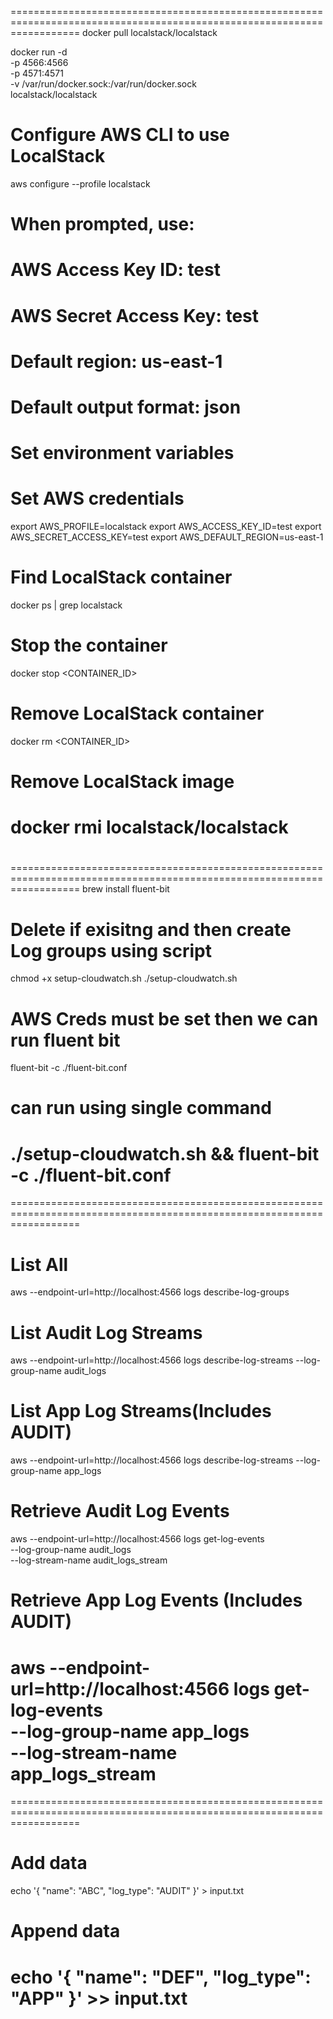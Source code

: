 <!-- Run LocalStack container -->
========================================================================================================================
docker pull localstack/localstack

docker run -d \
 -p 4566:4566 \
 -p 4571:4571 \
 -v /var/run/docker.sock:/var/run/docker.sock \
 localstack/localstack

# Configure AWS CLI to use LocalStack
aws configure --profile localstack

# When prompted, use:
# AWS Access Key ID: test
# AWS Secret Access Key: test
# Default region: us-east-1
# Default output format: json
# Set environment variables

# Set AWS credentials
export AWS_PROFILE=localstack
export AWS_ACCESS_KEY_ID=test
export AWS_SECRET_ACCESS_KEY=test
export AWS_DEFAULT_REGION=us-east-1

<!-- EXtra Information if needed -->
# Find LocalStack container
docker ps | grep localstack

# Stop the container
docker stop <CONTAINER_ID>

# Remove LocalStack container
docker rm <CONTAINER_ID>

# Remove LocalStack image
docker rmi localstack/localstack
========================================================================================================================

# <!-- Setup Fluentbit -->
========================================================================================================================
brew install fluent-bit

# Delete if exisitng and then create Log groups using script 
chmod +x setup-cloudwatch.sh
./setup-cloudwatch.sh

# AWS Creds must be set then we can run fluent bit

fluent-bit -c ./fluent-bit.conf

# can run using single command
./setup-cloudwatch.sh && fluent-bit -c ./fluent-bit.conf
========================================================================================================================

<!-- READ LOG GROUPS AND STREAMS -->
========================================================================================================================
# List All
aws --endpoint-url=http://localhost:4566 logs describe-log-groups

# List Audit Log Streams
aws --endpoint-url=http://localhost:4566 logs describe-log-streams --log-group-name audit_logs

# List App Log Streams(Includes AUDIT)
aws --endpoint-url=http://localhost:4566 logs describe-log-streams --log-group-name app_logs


# Retrieve Audit Log Events
aws --endpoint-url=http://localhost:4566 logs get-log-events \
 --log-group-name audit_logs \
 --log-stream-name audit_logs_stream

# Retrieve App Log Events (Includes AUDIT)
aws --endpoint-url=http://localhost:4566 logs get-log-events \
 --log-group-name app_logs \
 --log-stream-name app_logs_stream
========================================================================================================================

========================================================================================================================
# Add data
echo '{ "name": "ABC", "log_type": "AUDIT" }' > input.txt

# Append data
echo '{ "name": "DEF", "log_type": "APP" }' >> input.txt
========================================================================================================================
